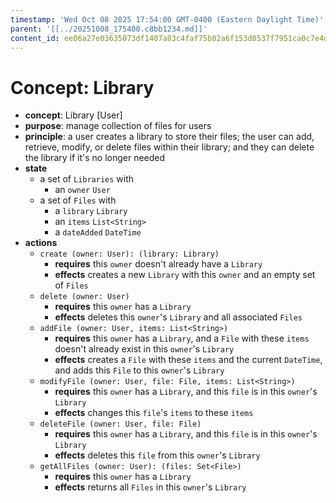 ```yaml
---
timestamp: 'Wed Oct 08 2025 17:54:00 GMT-0400 (Eastern Daylight Time)'
parent: '[[../20251008_175400.c8bb1234.md]]'
content_id: ee06a27e03635073df1407a83c4faf75b82a6f153d8537f7951ca0c7e4d9ce58
---
```


# Concept: Library

* **concept**: Library \[User]
* **purpose**: manage collection of files for users
* **principle**: a user creates a library to store their files; the user can add, retrieve, modify, or delete files within their library; and they can delete the library if it's no longer needed
* **state**
  * a set of `Libraries` with
    * an `owner` `User`
  * a set of `Files` with
    * a `library` `Library`
    * an `items` `List<String>`
    * a `dateAdded` `DateTime`
* **actions**
  * `create (owner: User): (library: Library)`
    * **requires** this `owner` doesn't already have a `Library`
    * **effects** creates a new `Library` with this `owner` and an empty set of `Files`
  * `delete (owner: User)`
    * **requires** this `owner` has a `Library`
    * **effects** deletes this `owner`'s `Library` and all associated `Files`
  * `addFile (owner: User, items: List<String>)`
    * **requires** this `owner` has a `Library`, and a `File` with these `items` doesn't already exist in this `owner`'s `Library`
    * **effects** creates a `File` with these `items` and the current `DateTime`, and adds this `File` to this `owner`'s `Library`
  * `modifyFile (owner: User, file: File, items: List<String>)`
    * **requires** this `owner` has a `Library`, and this `file` is in this `owner`'s `Library`
    * **effects** changes this `file`'s `items` to these `items`
  * `deleteFile (owner: User, file: File)`
    * **requires** this `owner` has a `Library`, and this `file` is in this `owner`'s `Library`
    * **effects** deletes this `file` from this `owner`'s `Library`
  * `getAllFiles (owner: User): (files: Set<File>)`
    * **requires** this `owner` has a `Library`
    * **effects** returns all `Files` in this `owner`'s `Library`
